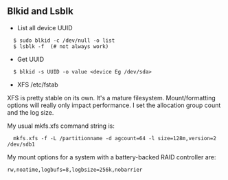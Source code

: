 ## Blkid and Lsblk

- List all device UUID
```
  $ sudo blkid -c /dev/null -o list
  $ lsblk -f  (# not always work)
```
	
- Get UUID
```
  $ blkid -s UUID -o value <device Eg /dev/sda>
```	

- XFS /etc/fstab

XFS is pretty stable on its own. It's a mature filesystem. Mount/formatting options will really only impact performance. I set the allocation group count and the log size.

My usual mkfs.xfs command string is: 
```
  mkfs.xfs -f -L /partitionname -d agcount=64 -l size=128m,version=2 /dev/sdb1
```
My mount options for a system with a battery-backed RAID controller are: 
```
rw,noatime,logbufs=8,logbsize=256k,nobarrier
```
